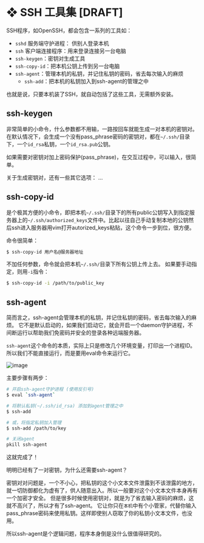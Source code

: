 # ❖ SSH 工具集 [DRAFT]

SSH程序，如OpenSSH，都会包含一系列的工具如：
- `sshd` 服务端守护进程： 供别人登录本机
- `ssh` 客户端连接程序：用来登录连接另一台电脑
- `ssh-keygen`：密钥对生成工具
- `ssh-copy-id`：把本机公钥上传到另一台电脑
- `ssh-agent`：管理本机的私钥，并记住私钥的密码，省去每次输入的麻烦
    - `ssh-add`：把本机的私钥加入到ssh-agent的管理之中

也就是说，只要本机装了SSH，就自动包括了这些工具，无需额外安装。

## ssh-keygen

非常简单的小命令，什么参数都不用输，一路按回车就能生成一对本机的密钥对。
在默认情况下，会生成一个没有pass_phrase密码的密钥对，都在`~/.ssh/`目录下，一个`id_rsa`私钥，一个`id_rsa.pub`公钥。

如果需要对密钥对加上密码保护(pass_phrase)，在交互过程中，可以输入，很简单。

关于生成密钥对，还有一些其它选项：
...

## ssh-copy-id

是个极其方便的小命令，即把本机`~/.ssh/`目录下的所有public公钥写入到指定服务器上的`~/.ssh/authorized_keys`文件中。比起以往自己手动复制本地的公钥然后ssh进入服务器用vim打开autorized_keys粘贴，这个命令一步到位，很方便。

命令很简单：
```sh
$ ssh-copy-id 用户名@服务器地址
```

不加任何参数，命令就会把本机`~/.ssh/`目录下所有公钥上传上去。
如果要手动指定，则用`-i`指令：
```sh
$ ssh-copy-id -i /path/to/public_key
```


## ssh-agent

简而言之，ssh-agent会管理本机的私钥，并记住私钥的密码，省去每次输入的麻烦。
它不是默认启动的，如果我们启动它，就会开启一个daemon守护进程，不间断运行以帮助我们免密码并安全的登录各种远端服务器。

`ssh-agent`这个命令的本质，实际上只是修改几个环境变量，打印出一个进程ID。所以我们不能直接运行，而是要用eval命令来运行它。

![image](https://user-images.githubusercontent.com/14041622/48987707-326ba200-f15c-11e8-96db-16d59a284b3e.png)


主要步骤有两步：
```sh
# 开启ssh-agent守护进程 (使用反引号)
$ eval `ssh-agent`

# 将默认私钥(~/.ssh/id_rsa) 添加到agent管理之中
$ ssh-add

# 或，将指定私钥加入管理
$ ssh-add /path/to/key

# 关闭agent
pkill ssh-agent
```
这就完成了！

明明已经有了一对密钥，为什么还需要ssh-agent？

密钥对对问题是，一个不小心，把私钥的这个小文本文件泄露到不该泄露的地方，就一切防御都化为虚有了，供人随意出入。所以一般要对这个小文本文件本身再有一个加密才安全。
但是很多时候使用密钥对，就是为了省去输入密码的麻烦，这就不高兴了，所以才有了ssh-agent。
它让你只在`本机`中有个小管家，代替你输入pass_phrase密码来使用私钥。这样即使别人窃取了你的私钥小文本文件，也没用。

所以ssh-agent是个逻辑问题，程序本身倒是没什么很值得研究的。
